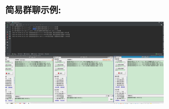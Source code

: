 # 简易群聊示例:
![](https://raw.githubusercontent.com/huangzuboshao/MyImageBed/master/202209291023428.jpg)